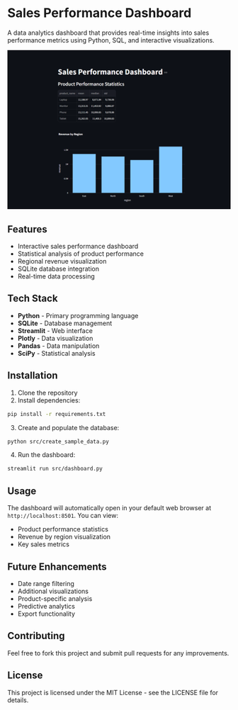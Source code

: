# Sales Performance Dashboard

A data analytics dashboard that provides real-time insights into sales performance metrics using Python, SQL, and interactive visualizations.

<img src="images/screenshot1.png" width="800" alt="description">

## Features

- Interactive sales performance dashboard
- Statistical analysis of product performance
- Regional revenue visualization
- SQLite database integration
- Real-time data processing

## Tech Stack

- **Python** - Primary programming language
- **SQLite** - Database management
- **Streamlit** - Web interface
- **Plotly** - Data visualization
- **Pandas** - Data manipulation
- **SciPy** - Statistical analysis

## Installation

1. Clone the repository
2. Install dependencies:  
```bash  
pip install -r requirements.txt  
```

3. Create and populate the database:  
```bash  
python src/create_sample_data.py  
```

4. Run the dashboard:  
```bash  
streamlit run src/dashboard.py  
```

## Usage

The dashboard will automatically open in your default web browser at `http://localhost:8501`. You can view:
- Product performance statistics
- Revenue by region visualization
- Key sales metrics

## Future Enhancements

- Date range filtering
- Additional visualizations
- Product-specific analysis
- Predictive analytics
- Export functionality

## Contributing

Feel free to fork this project and submit pull requests for any improvements.

## License

This project is licensed under the MIT License - see the LICENSE file for details.